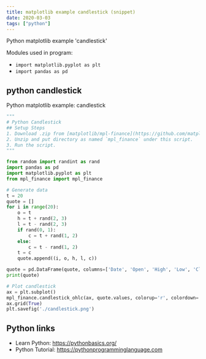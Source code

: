 ```yaml
---
title: matplotlib example candlestick (snippet)
date: 2020-03-03
tags: ["python"]
---
```

Python matplotlib example 'candlestick'


Modules used in program: 
* `import matplotlib.pyplot as plt`
* `import pandas as pd`

## python candlestick

Python matplotlib example: candlestick

```python
"""
# Python Candlestick
## Setup Steps
1. Download .zip from [matplotlib/mpl-finance](https://github.com/matplotlib/mpl-finance).
2. Unzip and put directory as named `mpl_finance` under this script.
3. Run the script.
"""

from random import randint as rand
import pandas as pd
import matplotlib.pyplot as plt
from mpl_finance import mpl_finance

# Generate data
t = 20
quote = []
for i in range(20):
    o = t
    h = t + rand(2, 3)
    l = t - rand(2, 3)
    if rand(0, 1):
        c = t + rand(1, 2)
    else:
        c = t - rand(1, 2)
    t = c
    quote.append((i, o, h, l, c))

quote = pd.DataFrame(quote, columns=['Date', 'Open', 'High', 'Low', 'Close'])
print(quote)

# Plot candlestick
ax = plt.subplot()
mpl_finance.candlestick_ohlc(ax, quote.values, colorup='r', colordown='g')
ax.grid(True)
plt.savefig('./candlestick.png')


```

## Python links

- Learn Python: https://pythonbasics.org/
- Python Tutorial: https://pythonprogramminglanguage.com
